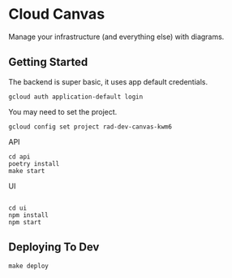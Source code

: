 # Cloud Canvas

Manage your infrastructure (and everything else) with diagrams.

## Getting Started

The backend is super basic, it uses app default credentials.

`gcloud auth application-default login`

You may need to set the project.

`gcloud config set project rad-dev-canvas-kwm6`

API

```
cd api
poetry install
make start
```

UI

```

cd ui
npm install
npm start
```

## Deploying To Dev

`make deploy`
